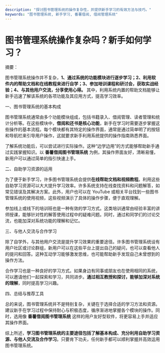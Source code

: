 ```yaml
---
description: "探讨图书管理系统的操作复杂性，并提供新手学习的有效方法与技巧。"
keywords: "图书管理系统, 新手学习, 番薯借阅, 借阅管理系统"
---
```

# 图书管理系统操作复杂吗？新手如何学习？

摘要： 

图书管理系统操作并不复杂，**1、通过系统的功能模块进行逐步学习；2、利用软件内的帮助文档和在线教程来进行自学；3、参加培训课程和研讨会，获取实战经验；4、与其他用户交流，分享使用心得。** 其中，利用系统内置的帮助文档能够让新手迅速了解该系统的各项功能及其应用方式，提高学习效率。

一、图书管理系统的基本构成

图书管理系统通常由多个功能模块组成，包括书籍录入、借阅管理、读者管理和统计分析等。在这些模块中，**借阅和还书是核心功能**，新手在学习时需要逐步掌握这些操作的基本流程。每个模块都有其特定的操作界面，通常是通过简单明了的按钮和导航栏来引导用户操作，这就要求新手利用系统提供的操作指南熟悉界面。

了解系统功能后，可以尝试进行实际操作。这种“边学边用”的方式能够帮助新手通过实践掌握知识。以 **番薯借阅图书管理系统** 为例，其操作界面友好，清晰易懂，新用户可以通过简单的指引快速上手。

二、自助学习资源的运用

为了便于新手学习，许多图书管理系统会提供**在线帮助文档和视频教程**。利用这些自助学习资源可以大大提升学习效率。许多系统支持在线查找资料和问题解答，如常见错误及其解决方案。此外，用户也可以在 YouTube 或相关平台找到一些图书管理系统的使用视频，这些视频演示了具体的操作步骤，便于直观理解。

参加线上或线下的培训班也是一种有效的学习方式。这类培训通常由经验丰富的讲师授课，能够针对性的解答使用过程中的疑难问题。同时，通过和同学们的讨论交流，也能加深对系统功能的理解和记忆。

三、与他人交流与合作学习

除了自学外，与其他用户交流是提升学习效果的重要途径。许多图书管理系统设有用户社区或讨论群组，新用户可以在这些平台上提出自己的疑问，也可以查看他人的提问和回答。这种互动学习能够激发思维，也可能帮助新手发现自己未曾想到的操作方法。

合作学习也是一种良好的学习方式。如果身边有同事或朋友也在使用相同的系统，可以邀请他们一起探索和学习，共同进步。**通过相互教授和探讨，能够加深对系统的理解**，同时提高学习兴趣。

四、总结与推荐工具

总的来说，图书管理系统并不是特别复杂，关键在于选择合适的学习方法和资源。建议新手在学习过程中保持耐心与积极态度，循序渐进地掌握各个模块的操作。同时，选用像 **番薯借阅图书管理系统** 这样的用户友好型软件，将更容易上手并适应其操作界面。

综上所述，**学习图书管理系统的主要途径包括了解基本构成、充分利用自助学习资源、与他人交流及合作学习**。只要肯下功夫，任何新手都可以顺利掌握并高效运用图书管理系统。
